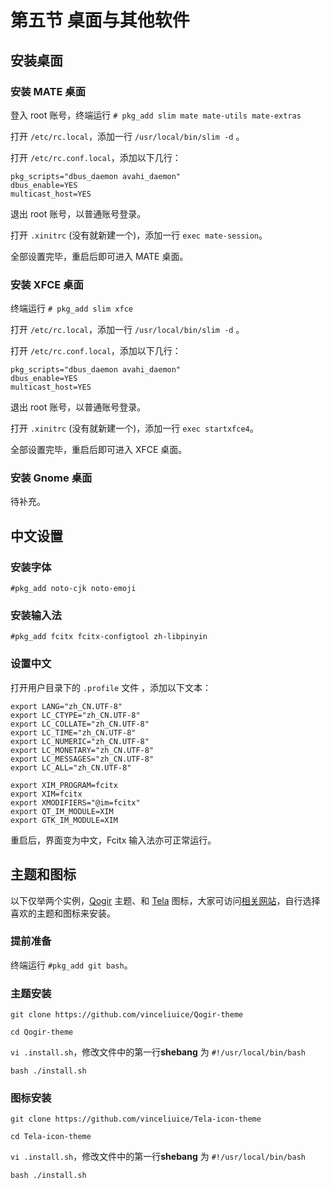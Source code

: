 # 第五节 桌面与其他软件

## 安装桌面

### 安装 MATE 桌面

登入 root 账号，终端运行 `# pkg_add slim mate mate-utils mate-extras`

打开 `/etc/rc.local`，添加一行 `/usr/local/bin/slim -d` 。

打开 `/etc/rc.conf.local`，添加以下几行：
```
pkg_scripts="dbus_daemon avahi_daemon"
dbus_enable=YES
multicast_host=YES
```
退出 root 账号，以普通账号登录。

打开 `.xinitrc` (没有就新建一个)，添加一行 `exec mate-session`。

全部设置完毕，重启后即可进入 MATE 桌面。

### 安装 XFCE 桌面

终端运行 `# pkg_add slim xfce`

打开 `/etc/rc.local`，添加一行 `/usr/local/bin/slim -d` 。

打开 `/etc/rc.conf.local`，添加以下几行：
```
pkg_scripts="dbus_daemon avahi_daemon"
dbus_enable=YES
multicast_host=YES
```
退出 root 账号，以普通账号登录。

打开 `.xinitrc` (没有就新建一个)，添加一行 `exec startxfce4`。

全部设置完毕，重启后即可进入 XFCE 桌面。

### 安装 Gnome 桌面

待补充。


## 中文设置

### 安装字体

`#pkg_add noto-cjk noto-emoji`

### 安装输入法

`#pkg_add fcitx fcitx-configtool zh-libpinyin`

### 设置中文

打开用户目录下的 `.profile` 文件 ，添加以下文本：
```
export LANG="zh_CN.UTF-8"
export LC_CTYPE="zh_CN.UTF-8"               
export LC_COLLATE="zh_CN.UTF-8"               
export LC_TIME="zh_CN.UTF-8"                
export LC_NUMERIC="zh_CN.UTF-8"               
export LC_MONETARY="zh_CN.UTF-8"        
export LC_MESSAGES="zh_CN.UTF-8"       
export LC_ALL="zh_CN.UTF-8"

export XIM_PROGRAM=fcitx
export XIM=fcitx
export XMODIFIERS="@im=fcitx"
export QT_IM_MODULE=XIM
export GTK_IM_MODULE=XIM
```
重启后，界面变为中文，Fcitx 输入法亦可正常运行。

## 主题和图标

以下仅举两个实例，[Qogir](https://www.gnome-look.org/p/1230631/) 主题、和 [Tela](https://www.gnome-look.org/p/1279924/) 图标，大家可访问[相关网站](https://www.gnome-look.org/)，自行选择喜欢的主题和图标来安装。

### 提前准备

终端运行 `#pkg_add git bash`。


### 主题安装

`git clone https://github.com/vinceliuice/Qogir-theme`

`cd Qogir-theme`

`vi .install.sh`，修改文件中的第一行**shebang** 为 `#!/usr/local/bin/bash`

`bash ./install.sh`

### 图标安装

`git clone https://github.com/vinceliuice/Tela-icon-theme`

`cd Tela-icon-theme`

`vi .install.sh`，修改文件中的第一行**shebang** 为 `#!/usr/local/bin/bash`

`bash ./install.sh`
```

